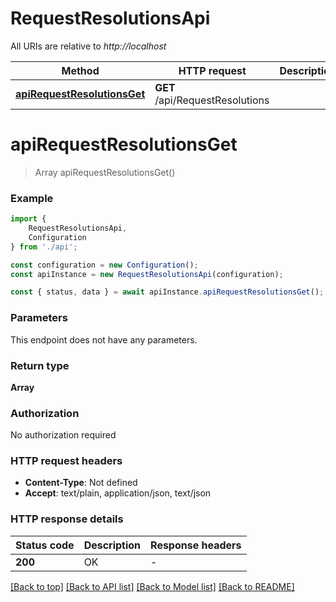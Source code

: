 # RequestResolutionsApi

All URIs are relative to *http://localhost*

|Method | HTTP request | Description|
|------------- | ------------- | -------------|
|[**apiRequestResolutionsGet**](#apirequestresolutionsget) | **GET** /api/RequestResolutions | |

# **apiRequestResolutionsGet**
> Array<RequestResolution> apiRequestResolutionsGet()


### Example

```typescript
import {
    RequestResolutionsApi,
    Configuration
} from './api';

const configuration = new Configuration();
const apiInstance = new RequestResolutionsApi(configuration);

const { status, data } = await apiInstance.apiRequestResolutionsGet();
```

### Parameters
This endpoint does not have any parameters.


### Return type

**Array<RequestResolution>**

### Authorization

No authorization required

### HTTP request headers

 - **Content-Type**: Not defined
 - **Accept**: text/plain, application/json, text/json


### HTTP response details
| Status code | Description | Response headers |
|-------------|-------------|------------------|
|**200** | OK |  -  |

[[Back to top]](#) [[Back to API list]](../README.md#documentation-for-api-endpoints) [[Back to Model list]](../README.md#documentation-for-models) [[Back to README]](../README.md)

